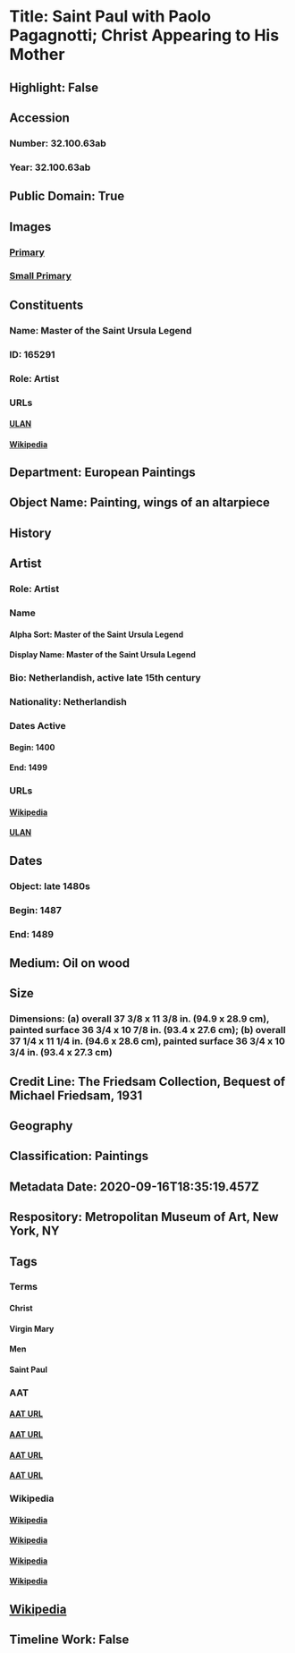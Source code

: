 # Title: Saint Paul with Paolo Pagagnotti; Christ Appearing to His Mother
## Highlight: False
## Accession
### Number: 32.100.63ab
### Year: 32.100.63ab
## Public Domain: True
## Images
### [Primary](https://images.metmuseum.org/CRDImages/ep/original/DT262309.jpg)
### [Small Primary](https://images.metmuseum.org/CRDImages/ep/web-large/DT262309.jpg)
## Constituents
### Name: Master of the Saint Ursula Legend
### ID: 165291
### Role: Artist
### URLs
#### [ULAN](http://vocab.getty.edu/page/ulan/500022289)
#### [Wikipedia](https://www.wikidata.org/wiki/Q1918313)
## Department: European Paintings
## Object Name: Painting, wings of an altarpiece
## History
## Artist
### Role: Artist
### Name
#### Alpha Sort: Master of the Saint Ursula Legend
#### Display Name: Master of the Saint Ursula Legend
### Bio: Netherlandish, active late 15th century
### Nationality: Netherlandish
### Dates Active
#### Begin: 1400
#### End: 1499
### URLs
#### [Wikipedia](https://www.wikidata.org/wiki/Q1918313)
#### [ULAN](http://vocab.getty.edu/page/ulan/500022289)
## Dates
### Object: late 1480s
### Begin: 1487
### End: 1489
## Medium: Oil on wood
## Size
### Dimensions: (a) overall 37 3/8 x 11 3/8 in. (94.9 x 28.9 cm), painted surface 36 3/4 x 10 7/8 in. (93.4 x 27.6 cm); (b) overall 37 1/4 x 11 1/4 in. (94.6 x 28.6 cm), painted surface 36 3/4 x 10 3/4 in. (93.4 x 27.3 cm)
## Credit Line: The Friedsam Collection, Bequest of Michael Friedsam, 1931
## Geography
## Classification: Paintings
## Metadata Date: 2020-09-16T18:35:19.457Z
## Respository: Metropolitan Museum of Art, New York, NY
## Tags
### Terms
#### Christ
#### Virgin Mary
#### Men
#### Saint Paul
### AAT
#### [AAT URL](http://vocab.getty.edu/page/ia/901000087)
#### [AAT URL](http://vocab.getty.edu/page/ia/901000032)
#### [AAT URL](http://vocab.getty.edu/page/aat/300025928)
#### [AAT URL](http://vocab.getty.edu/page/ia/901001058)
### Wikipedia
#### [Wikipedia]()
#### [Wikipedia]()
#### [Wikipedia]()
#### [Wikipedia]()
## [Wikipedia](https://www.wikidata.org/wiki/Q19905349)
## Timeline Work: False